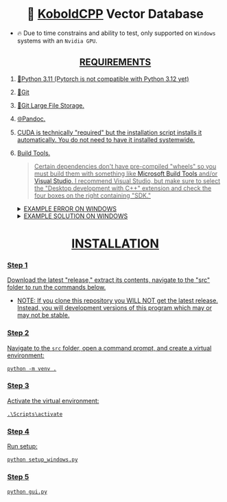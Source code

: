 <div align="center">
  <h1>🚀 <a href="https://github.com/LostRuins/koboldcpp">KoboldCPP</a> Vector Database
</div>



* 🔥 Due to time constrains and ability to test, only supported on ```Windows``` systems with an ```Nvidia GPU```.

<div align="center"> <h2><u>REQUIREMENTS</h2></div>
  
1) 🐍[Python 3.11](https://www.python.org/downloads/release/python-3119/) (Pytorch is not compatible with Python 3.12 yet)
2) 📁[Git](https://git-scm.com/downloads)
3) 📁[Git Large File Storage](https://git-lfs.com/).
4) 🌐[Pandoc](https://github.com/jgm/pandoc/releases).
5) CUDA is technically "required" but the installation script installs it automatically.  You do not need to have it installed systemwide.
6) Build Tools.
   > Certain dependencies don't have pre-compiled "wheels" so you must build them with something like [Microsoft Build Tools](https://visualstudio.microsoft.com/visual-cpp-build-tools/) and/or [Visual Studio](https://visualstudio.microsoft.com/).  I recommend Visual Studio, but make sure to select the "Desktop development with C++" extension and check the four boxes on the right containing "SDK."

   <details>
     <summary>EXAMPLE ERROR ON WINDOWS</summary>
     <img src="https://github.com/BBC-Esq/ChromaDB-Plugin-for-LM-Studio/raw/main/sample_error.png">
   </details>

   <details>
     <summary>EXAMPLE SOLUTION ON WINDOWS</summary>
     <img src="https://github.com/BBC-Esq/ChromaDB-Plugin-for-LM-Studio/raw/main/build_tools.png">
   </details>

<div align="center"> <h1>INSTALLATION</h1></div>
  
### Step 1
Download the latest "release," extract its contents, navigate to the "src" folder to run the commands below.
  * NOTE: If you clone this repository you WILL NOT get the latest release.  Instead, you will development versions of this program which may or may not be stable.
### Step 2
Navigate to the ```src``` folder, open a command prompt, and create a virtual environment:
```
python -m venv .
```
### Step 3
Activate the virtual environment:
```
.\Scripts\activate
```
### Step 4
Run setup:
```
python setup_windows.py
```
### Step 5
```
python gui.py
```

